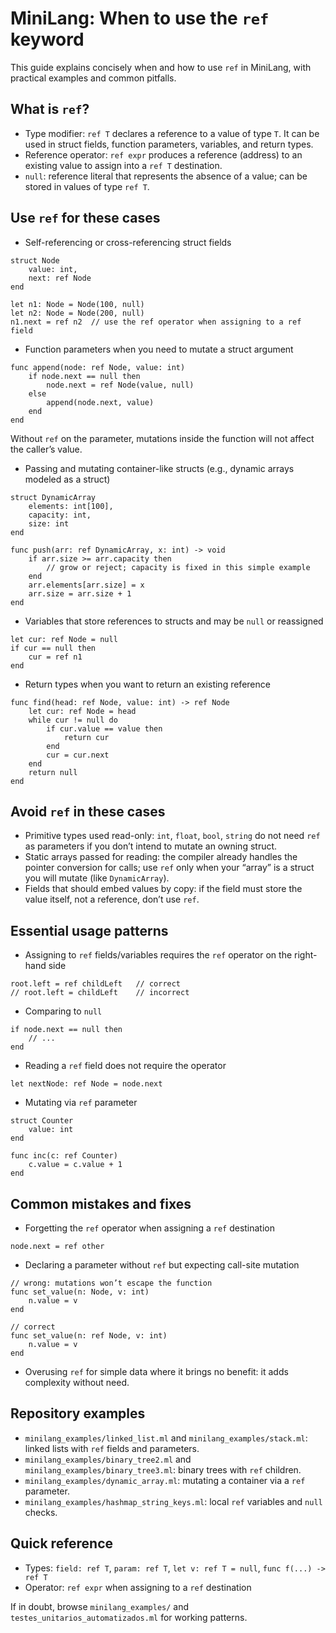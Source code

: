 # MiniLang: When to use the `ref` keyword

This guide explains concisely when and how to use `ref` in MiniLang, with practical examples and common pitfalls.

## What is `ref`?

- Type modifier: `ref T` declares a reference to a value of type `T`. It can be used in struct fields, function parameters, variables, and return types.
- Reference operator: `ref expr` produces a reference (address) to an existing value to assign into a `ref T` destination.
- `null`: reference literal that represents the absence of a value; can be stored in values of type `ref T`.

## Use `ref` for these cases

- Self-referencing or cross-referencing struct fields
```minilang
struct Node
    value: int,
    next: ref Node
end

let n1: Node = Node(100, null)
let n2: Node = Node(200, null)
n1.next = ref n2  // use the ref operator when assigning to a ref field
```

- Function parameters when you need to mutate a struct argument
```minilang
func append(node: ref Node, value: int)
    if node.next == null then
        node.next = ref Node(value, null)
    else
        append(node.next, value)
    end
end
```
Without `ref` on the parameter, mutations inside the function will not affect the caller’s value.

- Passing and mutating container-like structs (e.g., dynamic arrays modeled as a struct)
```minilang
struct DynamicArray
    elements: int[100],
    capacity: int,
    size: int
end

func push(arr: ref DynamicArray, x: int) -> void
    if arr.size >= arr.capacity then
        // grow or reject; capacity is fixed in this simple example
    end
    arr.elements[arr.size] = x
    arr.size = arr.size + 1
end
```

- Variables that store references to structs and may be `null` or reassigned
```minilang
let cur: ref Node = null
if cur == null then
    cur = ref n1
end
```

- Return types when you want to return an existing reference
```minilang
func find(head: ref Node, value: int) -> ref Node
    let cur: ref Node = head
    while cur != null do
        if cur.value == value then
            return cur
        end
        cur = cur.next
    end
    return null
end
```

## Avoid `ref` in these cases

- Primitive types used read-only: `int`, `float`, `bool`, `string` do not need `ref` as parameters if you don’t intend to mutate an owning struct.
- Static arrays passed for reading: the compiler already handles the pointer conversion for calls; use `ref` only when your “array” is a struct you will mutate (like `DynamicArray`).
- Fields that should embed values by copy: if the field must store the value itself, not a reference, don’t use `ref`.

## Essential usage patterns

- Assigning to `ref` fields/variables requires the `ref` operator on the right-hand side
```minilang
root.left = ref childLeft   // correct
// root.left = childLeft    // incorrect
```

- Comparing to `null`
```minilang
if node.next == null then
    // ...
end
```

- Reading a `ref` field does not require the operator
```minilang
let nextNode: ref Node = node.next
```

- Mutating via `ref` parameter
```minilang
struct Counter
    value: int
end

func inc(c: ref Counter)
    c.value = c.value + 1
end
```

## Common mistakes and fixes

- Forgetting the `ref` operator when assigning a `ref` destination
```minilang
node.next = ref other
```

- Declaring a parameter without `ref` but expecting call-site mutation
```minilang
// wrong: mutations won’t escape the function
func set_value(n: Node, v: int)
    n.value = v
end

// correct
func set_value(n: ref Node, v: int)
    n.value = v
end
```

- Overusing `ref` for simple data where it brings no benefit: it adds complexity without need.

## Repository examples

- `minilang_examples/linked_list.ml` and `minilang_examples/stack.ml`: linked lists with `ref` fields and parameters.
- `minilang_examples/binary_tree2.ml` and `minilang_examples/binary_tree3.ml`: binary trees with `ref` children.
- `minilang_examples/dynamic_array.ml`: mutating a container via a `ref` parameter.
- `minilang_examples/hashmap_string_keys.ml`: local `ref` variables and `null` checks.

## Quick reference

- Types: `field: ref T`, `param: ref T`, `let v: ref T = null`, `func f(...) -> ref T`
- Operator: `ref expr` when assigning to a `ref` destination

If in doubt, browse `minilang_examples/` and `testes_unitarios_automatizados.ml` for working patterns.
